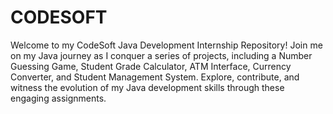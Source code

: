 # CODESOFT

Welcome to my CodeSoft Java Development Internship Repository! Join me on my Java journey as I conquer a series of projects, including a Number Guessing Game, Student Grade Calculator, ATM Interface, Currency Converter, and Student Management System. Explore, contribute, and witness the evolution of my Java development skills through these engaging assignments.
